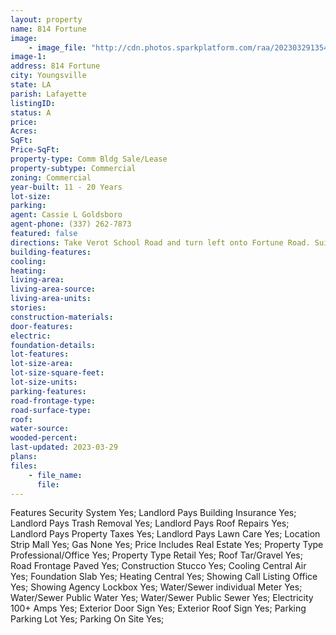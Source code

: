 ```yaml
---
layout: property
name: 814 Fortune 
image:
    - image_file: "http://cdn.photos.sparkplatform.com/raa/20230329135413450141000000.jpg"
image-1:
address: 814 Fortune 
city: Youngsville
state: LA
parish: Lafayette
listingID: 
status: A
price: 
Acres: 
SqFt: 
Price-SqFt: 
property-type: Comm Bldg Sale/Lease
property-subtype: Commercial
zoning: Commercial
year-built: 11 - 20 Years
lot-size: 
parking: 
agent: Cassie L Goldsboro
agent-phone: (337) 262-7873
featured: false
directions: Take Verot School Road and turn left onto Fortune Road. Suite is located in Fortune Plaza Shopping Center.
building-features: 
cooling: 
heating: 
living-area: 
living-area-source: 
living-area-units: 
stories: 
construction-materials: 
door-features: 
electric: 
foundation-details: 
lot-features: 
lot-size-area: 
lot-size-square-feet: 
lot-size-units: 
parking-features: 
road-frontage-type: 
road-surface-type: 
roof: 
water-source: 
wooded-percent: 
last-updated: 2023-03-29
plans: 
files:
    - file_name:
      file:
---
```

Features	Security System	Yes;
Landlord Pays	Building Insurance	Yes;
Landlord Pays	Trash Removal	Yes;
Landlord Pays	Roof Repairs	Yes;
Landlord Pays	Property Taxes	Yes;
Landlord Pays	Lawn Care	Yes;
Location	Strip Mall	Yes;
Gas	None	Yes;
Price Includes	Real Estate	Yes;
Property Type	Professional/Office	Yes;
Property Type	Retail	Yes;
Roof	Tar/Gravel	Yes;
Road Frontage	Paved	Yes;
Construction	Stucco	Yes;
Cooling	Central Air	Yes;
Foundation	Slab	Yes;
Heating	Central	Yes;
Showing	Call Listing Office	Yes;
Showing	Agency Lockbox	Yes;
Water/Sewer	individual Meter	Yes;
Water/Sewer	Public Water	Yes;
Water/Sewer	Public Sewer	Yes;
Electricity	100+ Amps	Yes;
Exterior	Door Sign	Yes;
Exterior	Roof Sign	Yes;
Parking	Parking Lot	Yes;
Parking	On Site	Yes;

